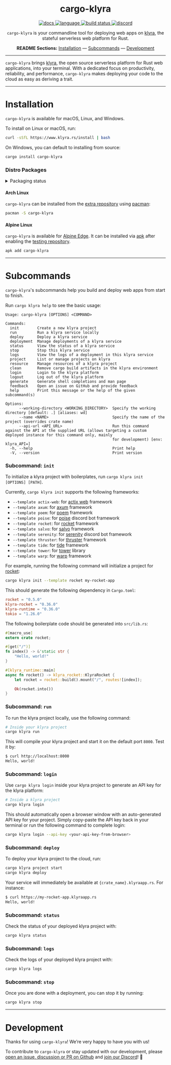 <!-- markdownlint-disable -->
<div align="center">

# cargo-klyra

<p align=center>
  <a href="https://docs.rs/klyra-service">
    <img alt="docs" src="https://img.shields.io/badge/docs-reference-orange">
  </a>
  <a href="https://github.com/klyra-hq/klyra/search?l=rust">
    <img alt="language" src="https://img.shields.io/badge/language-Rust-orange.svg">
  </a>
  <a href="https://circleci.com/gh/klyra-hq/klyra/">
    <img alt="build status" src="https://circleci.com/gh/klyra-hq/klyra.svg?style=shield"/>
  </a>
  <a href="https://discord.gg/klyra">
    <img alt="discord" src="https://img.shields.io/discord/803236282088161321?logo=discord"/>
  </a>
</p>
<!-- markdownlint-restore -->
<!-- markdownlint-disable MD001 -->

`cargo-klyra` is your commandline tool for deploying web apps on [klyra](https://www.klyra.rs/), the stateful serverless web platform for Rust.

**README Sections:** [Installation](#installation) — [Subcommands](#subcommands) — [Development](#development)

</div>

---

`cargo-klyra` brings [klyra](https://www.klyra.rs/), the open source serverless platform for Rust web applications, into your terminal. With a dedicated focus on productivity, reliability, and performance, `cargo-klyra` makes deploying your code to the cloud as easy as deriving a trait.

---

<!-- markdownlint-disable-next-line -->
<a id="installation"><h1>Installation</h1></a>

`cargo-klyra` is available for macOS, Linux, and Windows.

To install on Linux or macOS, run:

```sh
curl -sSfL https://www.klyra.rs/install | bash
```

On Windows, you can default to installing from source:

```bash
cargo install cargo-klyra
```

### Distro Packages

<!-- markdownlint-disable-next-line -->
<details>
<!-- markdownlint-disable-next-line -->
  <summary>Packaging status</summary>

[![Packaging status](https://repology.org/badge/vertical-allrepos/cargo-klyra.svg)](https://repology.org/project/cargo-klyra/versions)

</details>

#### Arch Linux

`cargo-klyra` can be installed from the [extra repository](https://archlinux.org/packages/extra/x86_64/cargo-klyra) using [pacman](https://wiki.archlinux.org/title/Pacman):

```sh
pacman -S cargo-klyra
```

#### Alpine Linux

`cargo-klyra` is available for [Alpine Edge](https://pkgs.alpinelinux.org/packages?name=cargo-klyra&branch=edge). It can be installed via [apk](https://wiki.alpinelinux.org/wiki/Alpine_Package_Keeper) after enabling the [testing repository](https://wiki.alpinelinux.org/wiki/Repositories).

```sh
apk add cargo-klyra
```

---

<!-- markdownlint-disable-next-line -->
<a id="subcommands"><h1>Subcommands</h1></a>

`cargo-klyra`'s subcommands help you build and deploy web apps from start to finish.

Run `cargo klyra help` to see the basic usage:

```text
Usage: cargo-klyra [OPTIONS] <COMMAND>

Commands:
  init        Create a new klyra project
  run         Run a klyra service locally
  deploy      Deploy a klyra service
  deployment  Manage deployments of a klyra service
  status      View the status of a klyra service
  stop        Stop this klyra service
  logs        View the logs of a deployment in this klyra service
  project     List or manage projects on klyra
  resource    Manage resources of a klyra project
  clean       Remove cargo build artifacts in the klyra environment
  login       Login to the klyra platform
  logout      Log out of the klyra platform
  generate    Generate shell completions and man page
  feedback    Open an issue on GitHub and provide feedback
  help        Print this message or the help of the given subcommand(s)

Options:
      --working-directory <WORKING_DIRECTORY>  Specify the working directory [default: .] [aliases: wd]
      --name <NAME>                            Specify the name of the project (overrides crate name)
      --api-url <API_URL>                      Run this command against the API at the supplied URL (allows targeting a custom deployed instance for this command only, mainly
                                               for development) [env: klyra_API=]
  -h, --help                                   Print help
  -V, --version                                Print version
```

### Subcommand: `init`

To initialize a klyra project with boilerplates, run `cargo klyra init [OPTIONS] [PATH]`.

Currently, `cargo klyra init` supports the following frameworks:

- `--template actix-web`: for [actix web](https://actix.rs/) framework
- `--template axum`: for [axum](https://github.com/tokio-rs/axum) framework
- `--template poem`: for [poem](https://github.com/poem-web/poem) framework
- `--template poise`: for [poise](https://github.com/serenity-rs/poise) discord bot framework
- `--template rocket`: for [rocket](https://rocket.rs/) framework
- `--template salvo`: for [salvo](https://salvo.rs/) framework
- `--template serenity`: for [serenity](https://github.com/serenity-rs/serenity) discord bot framework
- `--template thruster`: for [thruster](https://github.com/thruster-rs/Thruster) framework
- `--template tide`: for [tide](https://github.com/http-rs/tide) framework
- `--template tower`: for [tower](https://github.com/tower-rs/tower) library
- `--template warp`: for [warp](https://github.com/seanmonstar/warp) framework

For example, running the following command will initialize a project for [rocket](https://rocket.rs/):

```sh
cargo klyra init --template rocket my-rocket-app
```

This should generate the following dependency in `Cargo.toml`:

```toml
rocket = "0.5.0"
klyra-rocket = "0.36.0"
klyra-runtime = "0.36.0"
tokio = "1.26.0"
```

The following boilerplate code should be generated into `src/lib.rs`:

```rust
#[macro_use]
extern crate rocket;

#[get("/")]
fn index() -> &'static str {
    "Hello, world!"
}

#[klyra_runtime::main]
async fn rocket() -> klyra_rocket::KlyraRocket {
    let rocket = rocket::build().mount("/", routes![index]);

    Ok(rocket.into())
}
```

### Subcommand: `run`

To run the klyra project locally, use the following command:

```sh
# Inside your klyra project
cargo klyra run
```

This will compile your klyra project and start it on the default port `8000`. Test it by:

```sh
$ curl http://localhost:8000
Hello, world!
```

### Subcommand: `login`

Use `cargo klyra login` inside your klyra project to generate an API key for the klyra platform:

```sh
# Inside a klyra project
cargo klyra login
```

This should automatically open a browser window with an auto-generated API key for your project. Simply copy-paste the API key back in your terminal or run the following command to complete login:

```sh
cargo klyra login --api-key <your-api-key-from-browser>
```

### Subcommand: `deploy`

To deploy your klyra project to the cloud, run:

```sh
cargo klyra project start
cargo klyra deploy
```

Your service will immediately be available at `{crate_name}.klyraapp.rs`. For instance:

```sh
$ curl https://my-rocket-app.klyraapp.rs
Hello, world!
```

### Subcommand: `status`

Check the status of your deployed klyra project with:

```sh
cargo klyra status
```

### Subcommand: `logs`

Check the logs of your deployed klyra project with:

```sh
cargo klyra logs
```

### Subcommand: `stop`

Once you are done with a deployment, you can stop it by running:

```sh
cargo klyra stop
```

---

<!-- markdownlint-disable-next-line -->
<a id="development"><h1>Development</h1></a>

Thanks for using `cargo-klyra`! We’re very happy to have you with us!

To contribute to `cargo-klyra` or stay updated with our development, please [open an issue, discussion or PR on Github](https://github.com/klyra-hq/klyra) and [join our Discord](https://discord.gg/klyra)! 🚀
